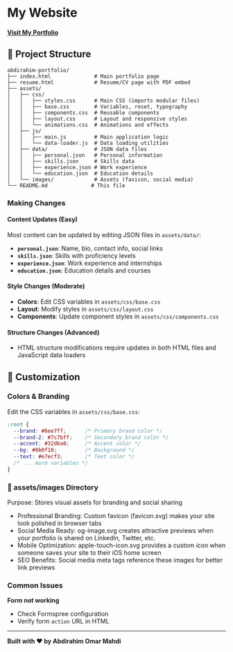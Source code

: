 # My Website

#### [Visit My Portfolio](https://abdirahimmahdi.github.io/Abdirahim-porfolio-web/)

## 📁 Project Structure

```
abdirahim-portfolio/
├── index.html              # Main portfolio page
├── resume.html             # Resume/CV page with PDF embed
├── assets/
│   ├── css/
│   │   ├── styles.css      # Main CSS (imports modular files)
│   │   ├── base.css        # Variables, reset, typography
│   │   ├── components.css  # Reusable components
│   │   ├── layout.css      # Layout and responsive styles
│   │   └── animations.css  # Animations and effects
│   ├── js/
│   │   ├── main.js         # Main application logic
│   │   └── data-loader.js  # Data loading utilities
│   ├── data/               # JSON data files
│   │   ├── personal.json   # Personal information
│   │   ├── skills.json     # Skills data
│   │   ├── experience.json # Work experience
│   │   └── education.json  # Education details
│   └── images/             # Assets (favicon, social media)
└── README.md              # This file
```

### Making Changes

#### Content Updates (Easy)
Most content can be updated by editing JSON files in `assets/data/`:

- **`personal.json`**: Name, bio, contact info, social links
- **`skills.json`**: Skills with proficiency levels
- **`experience.json`**: Work experience and internships
- **`education.json`**: Education details and courses

#### Style Changes (Moderate)
- **Colors**: Edit CSS variables in `assets/css/base.css`
- **Layout**: Modify styles in `assets/css/layout.css`
- **Components**: Update component styles in `assets/css/components.css`

#### Structure Changes (Advanced)
- HTML structure modifications require updates in both HTML files and JavaScript data loaders

## 🎨 Customization

### Colors & Branding
Edit the CSS variables in `assets/css/base.css`:
```css
:root {
  --brand: #6ee7ff;      /* Primary brand color */
  --brand-2: #7c7bff;    /* Secondary brand color */
  --accent: #32d6a0;     /* Accent color */
  --bg: #0b0f18;         /* Background */
  --text: #e7ecf3;       /* Text color */
  /* ... more variables */
}
```

### 📸 assets/images Directory
Purpose: Stores visual assets for branding and social sharing

- Professional Branding: Custom favicon (favicon.svg) makes your site look polished in browser tabs
- Social Media Ready: og-image.svg creates attractive previews when your portfolio is shared on LinkedIn, Twitter, etc.
- Mobile Optimization: apple-touch-icon.svg provides a custom icon when someone saves your site to their iOS home screen
- SEO Benefits: Social media meta tags reference these images for better link previews


### Common Issues

**Form not working**
- Check Formspree configuration
- Verify form `action` URL in HTML

---

**Built with ❤️ by Abdirahim Omar Mahdi**
